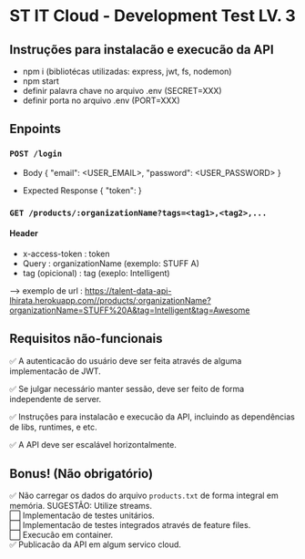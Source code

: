 # ST IT Cloud - Development Test LV. 3


## Instruções para instalacão e execucão da API

  - npm i (bibliotécas utilizadas: express, jwt, fs, nodemon)
  - npm start
  - definir palavra chave no arquivo .env (SECRET=XXX)
  - definir porta no arquivo .env (PORT=XXX)
  

## Enpoints 
 ### `POST /login`

 - Body
 { "email": <USER_EMAIL>, "password": <USER_PASSWORD> }

 - Expected Response
 { "token": <JWT TOKEN> }


### `GET /products/:organizationName?tags=<tag1>,<tag2>,...`

  #### Header
  - x-access-token : token
  - Query : organizationName (exemplo: STUFF A)
  - tag (opicional) : tag (exeplo: Intelligent)

  --> exemplo de url : https://talent-data-api-lhirata.herokuapp.com//products/:organizationName?organizationName=STUFF%20A&tag=Intelligent&tag=Awesome


## Requisitos não-funcionais 

✅ A autenticacão do usuário deve ser feita através de alguma implementacão de JWT.  

✅ Se julgar necessário manter sessão, deve ser feito de forma independente de server.

✅ Instruções para instalacão e execucão da API, incluindo as dependências de libs, runtimes, e etc.

✅  A API deve ser escalável horizontalmente.

## Bonus! (Não obrigatório)

✅ Não carregar os dados do arquivo `products.txt` de forma integral em memória. SUGESTÃO: Utilize streams. </br>
⬜️ Implementacão de testes unitários.</br>
⬜️  Implementacão de testes integrados através de feature files.</br>
⬜️  Execucão em container.</br>
✅  Publicacão da API em algum servico cloud.


